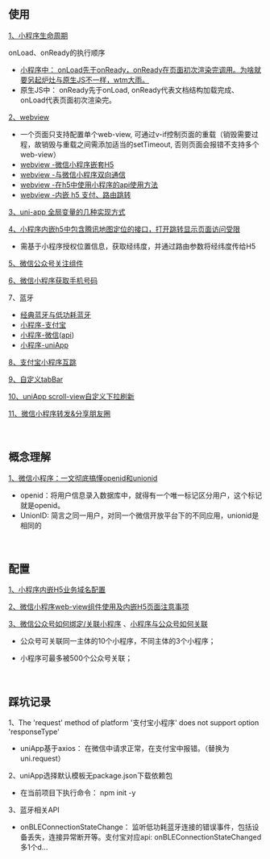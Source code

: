 ## 使用

[1、小程序生命周期](https://blog.csdn.net/qq_37291064/article/details/87913066)

onLoad、onReady的执行顺序

* [小程序中： onLoad先于onReady，onReady在页面初次渲染完调用。为啥就要另起炉灶与原生JS不一样，wtm大雨。](https://juejin.cn/post/6844903928400707591)
* 原生JS中： onReady先于onLoad, onReady代表文档结构加载完成、onLoad代表页面初次渲染完。

[2、webview](https://uniapp.dcloud.net.cn/component/web-view.html#web-view)
* 一个页面只支持配置单个web-view, 可通过v-if控制页面的重载（销毁需要过程，故销毁与重载之间需添加适当的setTimeout, 否则页面会报错不支持多个web-view）
* [webview -微信小程序嵌套H5](https://www.aliyue.net/10218.html)
* [webview -与微信小程序双向通信](https://juejin.cn/post/6920840441378275336)
* [webview -在h5中使用小程序的api使用方法](https://juejin.cn/post/6844904061842653191)
* [webview -内嵌 h5 支付、路由跳转](https://developers.weixin.qq.com/community/develop/article/doc/0008e22ff80d088bcd9c8b42156c13)


[3、uni-app 全局变量的几种实现方式](https://ask.dcloud.net.cn/article/35021)

[4、小程序内嵌h5中包含腾讯地图定位的接口，打开跳转显示页面访问受限](https://forum.alipay.com/mini-app/post/13701013)
* 需基于小程序授权位置信息，获取经纬度，并通过路由参数将经纬度传给H5

[5、微信公众号关注组件](https://developers.weixin.qq.com/miniprogram/dev/component/official-account.html)

[6、微信小程序获取手机号码](https://www.jianshu.com/p/9aceb1fcb3a0)

7、蓝牙
* [经典蓝牙与低功耗蓝牙](https://zhuanlan.zhihu.com/p/149244010)
* [小程序-支付宝](https://opendocs.alipay.com/mini/api/bluetooth-intro)
* [小程序-微信](https://developers.weixin.qq.com/miniprogram/dev/framework/device/ble.html)([api](https://developers.weixin.qq.com/miniprogram/dev/api/device/bluetooth-ble/wx.writeBLECharacteristicValue.html))
* [小程序-uniApp](https://uniapp.dcloud.net.cn/api/system/bluetooth.html)

[8、支付宝小程序互跳](https://opendocs.alipay.com/mini/0090ty)

[9、自定义tabBar](https://developers.weixin.qq.com/miniprogram/dev/framework/ability/custom-tabbar.html)

[10、uniApp scroll-view自定义下拉刷新](https://blog.csdn.net/houruoyu3/article/details/112481762)

[11、微信小程序转发&分享朋友圈](https://developers.weixin.qq.com/miniprogram/dev/reference/api/Page.html#onShareAppMessage-Object-object)

<br/>

## 概念理解
[1、微信小程序：一文彻底搞懂openid和unionid](https://cloud.tencent.com/developer/article/1708827)
* openid：将用户信息录入数据库中，就得有一个唯一标记区分用户，这个标记就是openid。
* UnionID:  简言之同一用户，对同一个微信开放平台下的不同应用，unionid是相同的

<br/>

## 配置
[1、小程序内嵌H5业务域名配置](https://www.abwuliu.com/news/99137.html)

[2、微信小程序web-view组件使用及内嵌H5页面注意事项](https://blog.51cto.com/u_12849855/4714799)

[3、微信公众号如何绑定/关联小程序](https://help.youzan.com/displaylist/detail_4_4-2-1056) 、[小程序与公众号如何关联](https://juejin.cn/post/6993622759175618590)

* 公众号可关联同一主体的10个小程序，不同主体的3个小程序；

* 小程序可最多被500个公众号关联；

<br/>


## 踩坑记录
1、The 'request' method of platform '支付宝小程序' does not support option 'responseType'
* uniApp基于axios： 在微信中请求正常，在支付宝中报错。（替换为uni.request）

2、uniApp选择默认模板无package.json下载依赖包
* 在当前项目下执行命令： npm init -y

3、蓝牙相关API

* onBLEConnectionStateChange： 监听低功耗蓝牙连接的错误事件，包括设备丢失，连接异常断开等。支付宝对应api: onBLEConnectionStateChanged多1个d...

